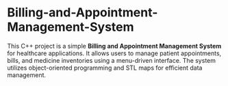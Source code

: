 # Billing-and-Appointment-Management-System
This C++ project is a simple **Billing and Appointment Management System** for healthcare applications. It allows users to manage patient appointments, bills, and medicine inventories using a menu-driven interface. The system utilizes object-oriented programming and STL maps for efficient data management.
